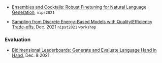 

- [Ensembles and Cocktails: Robust Finetuning for Natural Language Generation](https://openreview.net/pdf?id=qXucB21w1C3), `nips2021`

- [Sampling from Discrete Energy-Based Models with Quality/Efficiency Trade-offs](https://arxiv.org/abs/2112.05702), Dec. 2021 `nipst2021` `workshop`

### Evaluation

- [Bidimensional Leaderboards: Generate and Evaluate Language Hand in Hand](https://arxiv.org/pdf/2106.10800.pdf), Dec. 8 2021.
